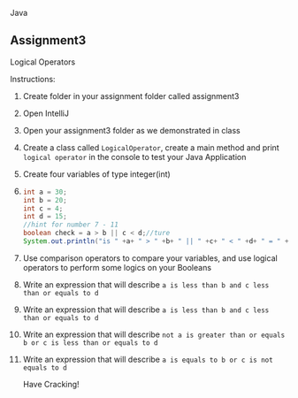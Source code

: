 Java

## Assignment3

Logical Operators

Instructions:

1. Create folder in your assignment folder called assignment3

2. Open IntelliJ 

3. Open your assignment3 folder as we demonstrated in class

4. Create a class called `LogicalOperator`, create a main method and print `logical operator` in the console to test your Java Application

5. Create four variables of type integer(int)

6. ```java
   int a = 30;
   int b = 20;
   int c = 4;
   int d = 15;
   //hint for number 7 - 11
   boolean check = a > b || c < d;//ture
   System.out.println("is " +a+ " > " +b+ " || " +c+ " < " +d+ " = " +check);
   ```

7. Use comparison operators to compare your variables, and use logical operators to perform some logics on your Booleans 

8. Write an expression that will describe `a is less than b and c less than or equals to d`

9. Write an expression that will describe `a is less than b and c less than or equals to d`

10. Write an expression that will describe `not a is greater than or equals b or c is less than or equals to d`

11. Write an expression that will describe `a is equals to b or c is not equals to d`

    

    Have Cracking!

    